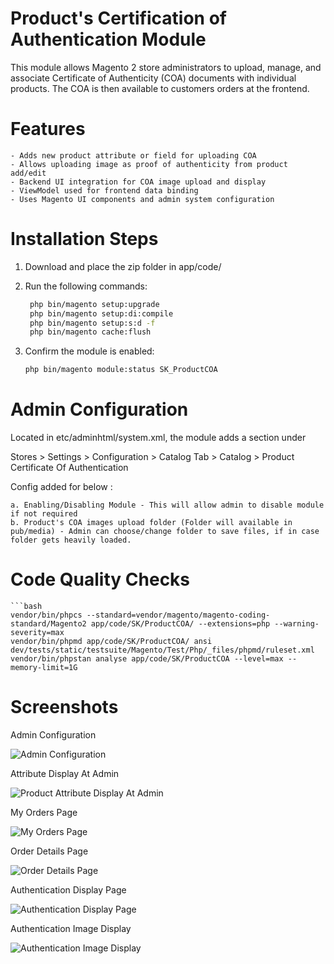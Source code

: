 # Product's Certification of Authentication Module

This module allows Magento 2 store administrators to upload, manage, and associate Certificate of Authenticity (COA) documents with individual products. The COA is then available to customers orders at the frontend.

# Features

    - Adds new product attribute or field for uploading COA
    - Allows uploading image as proof of authenticity from product add/edit
    - Backend UI integration for COA image upload and display 
    - ViewModel used for frontend data binding
    - Uses Magento UI components and admin system configuration

# Installation Steps

1. Download and place the zip folder in app/code/
2. Run the following commands:

   ```bash
    php bin/magento setup:upgrade
    php bin/magento setup:di:compile
    php bin/magento setup:s:d -f
    php bin/magento cache:flush

3. Confirm the module is enabled:

    ```bash
    php bin/magento module:status SK_ProductCOA

# Admin Configuration

Located in etc/adminhtml/system.xml, the module adds a section under

Stores > Settings > Configuration > Catalog Tab > Catalog > Product Certificate Of Authentication

Config added for below : 

    a. Enabling/Disabling Module - This will allow admin to disable module if not required
    b. Product's COA images upload folder (Folder will available in pub/media) - Admin can choose/change folder to save files, if in case folder gets heavily loaded.

# Code Quality Checks

    ```bash
    vendor/bin/phpcs --standard=vendor/magento/magento-coding-standard/Magento2 app/code/SK/ProductCOA/ --extensions=php --warning-severity=max
    vendor/bin/phpmd app/code/SK/ProductCOA/ ansi dev/tests/static/testsuite/Magento/Test/Php/_files/phpmd/ruleset.xml 
    vendor/bin/phpstan analyse app/code/SK/ProductCOA --level=max --memory-limit=1G

# Screenshots

Admin Configuration

![Admin Configuration](<.Screenshots/ProductCOA Admin Configuration.png>)

Attribute Display At Admin

![Product Attribute Display At Admin](<.Screenshots/ProductCOA Product Attribute Display At Admin.png>)

My Orders Page

![My Orders Page](<.Screenshots/ProductCOA My Orders Page.png>) 

Order Details Page

![Order Details Page](<.Screenshots/ProductCOA Order Details Page.png>) 

Authentication Display Page

![Authentication Display Page](<.Screenshots/ProductCOA Authentication Display Page.png>) 

Authentication Image Display

![Authentication Image Display](<.Screenshots/ProductCOA Authentication Image Display.png>)
